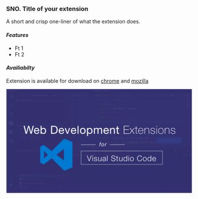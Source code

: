 ### SNO. Title of your extension
A short and crisp one-liner of what the extension does.

#### <em>Features</em>
- Ft 1
- Ft 2

#### <em>Availiabilty</em>
<!--Replace the () with the corresponding Extension URL's-->
Extension is available for download on [chrome]() and [mozilla]()

<!--Replace the () with the corresponding Image URL-->
![Here is how the extension looks](/images/placeholder.png)